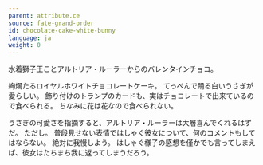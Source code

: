 ```yaml
---
parent: attribute.ce
source: fate-grand-order
id: chocolate-cake-white-bunny
language: ja
weight: 0
---
```


水着獅子王ことアルトリア・ルーラーからのバレンタインチョコ。

絢爛たるロイヤルホワイトチョコレートケーキ。
てっぺんで踊る白いうさぎが愛らしい。
飾り付けのトランプのカードも、実はチョコレートで出来ているので食べられる。
ちなみに花は花なので食べられない。

うさぎの可愛さを指摘すると、アルトリア・ルーラーは大層喜んでくれるはずだ。
ただし。
普段見せない表情ではしゃぐ彼女について、何のコメントもしてはならない。
絶対に我慢しよう。
はしゃぐ様子の感想を僅かでも言ってしまえば、彼女はたちまち我に返ってしまうだろう。
